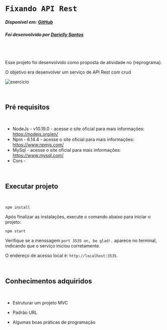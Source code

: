 # `Fixando API Rest`

##### Disponível em: [GitHub](https://github.com/Dariellysantos/)

##### Foi desenvolvido por [Darielly Santos](https://www.linkedin.com/in/darielly-santos/)

<br><br>

Esse projeto foi desenvolvido como proposta de atividade no {reprograma}.

O objetivo era desenvolver um serviço de API Rest com crud 

![exercicio](imagem/exercicio.jpeg)



<br>

## Pré requisitos

<br>

- NodeJs - v10.19.0 - acesse o site oficial para mais informações: https://nodejs.org/en/
- Npm - 6.14.4 - acesse o site oficial para mais informações: https://www.npmjs.com/
- MySql - acesse o site oficial para mais informações: https://www.mysql.com/
- Cors -

<br>


## Executar projeto

<br>


`npm install`

Após finalizar as instalações, execute o comando abaixo para iniciar o projeto:

`npm start`

Verifique se a menssagem `port 3535 on, be glad!.` aparece no terminal, indicando que o serviço iniciou corretamente.

O endereço de acesso local é: `http://localhost:3535`.

<br>

## Conhecimentos adquiridos

<br>

- Estruturar um projeto MVC

- Padrão URL

- Algumas boas práticas de programação

<br>
